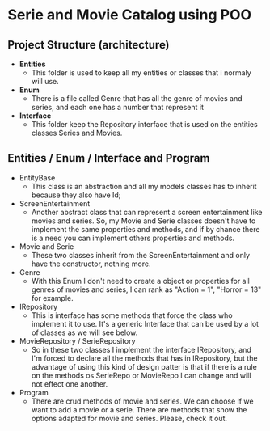 # Serie and Movie Catalog using POO

## Project Structure (architecture)

* **Entities**
  * This folder is used to keep all my entities or classes that i normaly will use.
* **Enum**
  * There is a file called Genre that has all the genre of movies and series, and each one has a number that represent it
* **Interface**
  * This folder keep the Repository interface that is used on the entities classes Series and Movies.

## Entities / Enum / Interface and Program

* EntityBase
  * This class is an abstraction and all my models classes has to inherit because they also have Id;
* ScreenEntertainment
  * Another abstract class that can represent a screen entertainment like movies and series. So, my Movie and Serie classes doesn't have to implement the same properties and methods, and if by chance there is a need you can implement others properties and methods.
* Movie and Serie
  * These two classes inherit from the ScreenEntertainment and only have the constructor, nothing more.
* Genre
  * With this Enum I don't need to create a object or properties for all genres of movies and series, I can rank as "Action = 1", "Horror = 13" for example.
* IRepository
  * This is interface has some methods that force the class who implement it to use. It's a generic Interface that can be used by a lot of classes as we will see below.
* MovieRepository / SerieRepository
  * So in these two classes I implement the interface IRepository, and I'm forced to declare all the methods that has in IRepository, but the advantage of using this kind of design patter is that if there is a rule on the methods os SerieRepo or MovieRepo I can change and will not effect one another.
* Program
  * There are crud methods of movie and series. We can choose if we want to add a movie or a serie. There are methods that show the options adapted for movie and series. Please, check it out. 